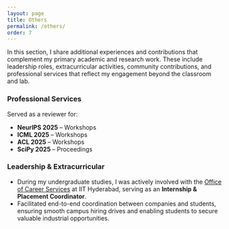 ```yaml
---
layout: page
title: Others
permalink: /others/
order: 7
---
```

<!-- In this page I list down some useful resources including slides for my talks/presentations, other useful material for helping others in their graduate application process, etc.   -->

In this section, I share additional experiences and contributions that complement my primary academic and research work. These include leadership roles, extracurricular activities, community contributions, and professional services that reflect my engagement beyond the classroom and lab.  

### **Professional Services**  
Served as a reviewer for:  
- **NeurIPS 2025** – Workshops  
- **ICML 2025** – Workshops  
- **ACL 2025** – Workshops
- **SciPy 2025** – Proceedings  

<!-- ### **Achievements**
-  -->

### **Leadership & Extracurricular**  
- During my undergraduate studies, I was actively involved with the [Office of Career Services](https://ocs.iith.ac.in/) at IIT Hyderabad, serving as an **Internship & Placement Coordinator**.  
- Facilitated end-to-end coordination between companies and students, ensuring smooth campus hiring drives and enabling students to secure valuable industrial opportunities.  

<!-- Co-organized:  
* [Workshop on Speech and Audio Language Models (SALMA)](https://salmaworkshop.github.io/), co-located with [ICASSP 2025](https://2025.ieeeicassp.org/)
* Audio Question Answering Task at [DCASE 2025](https://dcase.community/challenge2025/task-audio-question-answering)    
* [Advancing Expert-Level Reasoning and Understanding in Large Audio Language Models Task](https://jsalt2025.fit.vut.cz/summer-workshop#advancing-expert-level-reasoning-and-understanding-in-large-audio-models) at [JSALT 2025](https://jsalt2025.fit.vut.cz/)     -->

<!-- ### **Achievements**  

* Winner of NVIDIA Graduate Fellowship 2025 (10/600)
* Winner of Apple Graduate Fellowship 2025 (~20/1000)
* Outstanding Graduate Assistant Award by UMD for the academic year 2023
* Recognised by Cisco CX CTO and higher management on multiple occasions for my research and innovation initiatives
* Awarded the Graham Bell Award for being one of the most competitive undergraduates to have graduated in the year 2020
* Winner of Cisco Collab Hacks 2020 -->

<!-- ### **Conference Travel**  

* August 2023: Dublin, Ireland; InterSpeech 2023   
* September 2023: Paris, France; ICCV 2023  
* December 2023: Singapore; EMNLP 2023  
* April 2024: Seoul, South Korea; ICASSP 2024  
* May 2024: Vienna, Austria; ICLR 2024  
* June 2024: Mexico City, Mexico; NAACL 2024  
* June 2024: Seattle, USA; CVPR 2024  
* November 2024: Miami, Florida, USA; EMNLP 2024  
* March 2025: California, USA; NVIDIA GTC 2025  
* April 2025: Hyderabad, India; ICASSP 2025  
* April 2025: Singapore; ICLR 2025  
* May 2025: Albuquerque, New Mexico, USA; NAACL 2025  
* June 2025: Brno, Czech Republic; JSALT 2025  
* July 2025: Vancouver, British Columbia, Canada; ICML 2025   -->
